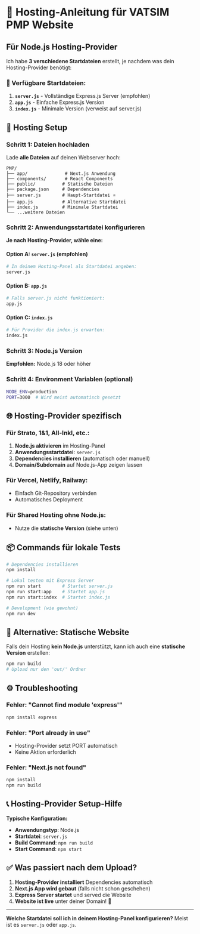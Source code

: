 # 🚀 Hosting-Anleitung für VATSIM PMP Website

## Für Node.js Hosting-Provider

Ich habe **3 verschiedene Startdateien** erstellt, je nachdem was dein Hosting-Provider benötigt:

### 📁 Verfügbare Startdateien:

1. **`server.js`** - Vollständige Express.js Server (empfohlen)
2. **`app.js`** - Einfache Express.js Version  
3. **`index.js`** - Minimale Version (verweist auf server.js)

## 🔧 Hosting Setup

### Schritt 1: Dateien hochladen
Lade **alle Dateien** auf deinen Webserver hoch:
```
PMP/
├── app/              # Next.js Anwendung
├── components/       # React Components  
├── public/          # Statische Dateien
├── package.json     # Dependencies
├── server.js        # Haupt-Startdatei ⭐
├── app.js           # Alternative Startdatei
├── index.js         # Minimale Startdatei
└── ...weitere Dateien
```

### Schritt 2: Anwendungsstartdatei konfigurieren

**Je nach Hosting-Provider, wähle eine:**

#### Option A: `server.js` (empfohlen)
```bash
# In deinem Hosting-Panel als Startdatei angeben:
server.js
```

#### Option B: `app.js` 
```bash
# Falls server.js nicht funktioniert:
app.js
```

#### Option C: `index.js`
```bash
# Für Provider die index.js erwarten:
index.js
```

### Schritt 3: Node.js Version
**Empfohlen:** Node.js 18 oder höher

### Schritt 4: Environment Variablen (optional)
```bash
NODE_ENV=production
PORT=3000  # Wird meist automatisch gesetzt
```

## 🌐 Hosting-Provider spezifisch

### Für **Strato, 1&1, All-Inkl, etc.**:
1. **Node.js aktivieren** im Hosting-Panel
2. **Anwendungsstartdatei**: `server.js`
3. **Dependencies installieren** (automatisch oder manuell)
4. **Domain/Subdomain** auf Node.js-App zeigen lassen

### Für **Vercel, Netlify, Railway**:
- Einfach Git-Repository verbinden
- Automatisches Deployment

### Für **Shared Hosting ohne Node.js**:
- Nutze die **statische Version** (siehe unten)

## 📦 Commands für lokale Tests

```bash
# Dependencies installieren
npm install

# Lokal testen mit Express Server
npm run start        # Startet server.js
npm run start:app    # Startet app.js  
npm run start:index  # Startet index.js

# Development (wie gewohnt)
npm run dev
```

## 🔄 Alternative: Statische Website

Falls dein Hosting **kein Node.js** unterstützt, kann ich auch eine **statische Version** erstellen:

```bash
npm run build
# Upload nur den 'out/' Ordner
```

## ⚙️ Troubleshooting

### Fehler: "Cannot find module 'express'"
```bash
npm install express
```

### Fehler: "Port already in use"
- Hosting-Provider setzt PORT automatisch
- Keine Aktion erforderlich

### Fehler: "Next.js not found"
```bash
npm install
npm run build
```

## 📞 Hosting-Provider Setup-Hilfe

**Typische Konfiguration:**
- **Anwendungstyp**: Node.js
- **Startdatei**: `server.js`
- **Build Command**: `npm run build`
- **Start Command**: `npm start`

## ✅ Was passiert nach dem Upload?

1. **Hosting-Provider installiert** Dependencies automatisch
2. **Next.js App wird gebaut** (falls nicht schon geschehen)
3. **Express Server startet** und served die Website
4. **Website ist live** unter deiner Domain! 🎉

---

**Welche Startdatei soll ich in deinem Hosting-Panel konfigurieren?** 
Meist ist es `server.js` oder `app.js`.

